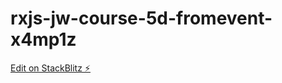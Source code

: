 # rxjs-jw-course-5d-fromevent-x4mp1z

[Edit on StackBlitz ⚡️](https://stackblitz.com/edit/rxjs-jw-course-5d-fromevent-x4mp1z)